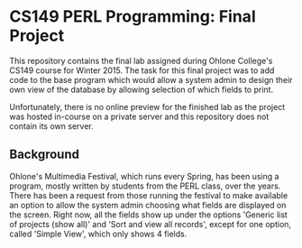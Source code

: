 # CS149 PERL Programming: Final Project
This repository contains the final lab assigned during Ohlone College's CS149 course for Winter 2015. The task for this final project was to add code to the base program which would allow a system admin to design their own view of the database by allowing selection of which fields to print.

Unfortunately, there is no online preview for the finished lab as the project was hosted in-course on a private server and this repository does not contain its own server.

## Background
Ohlone's Multimedia Festival, which runs every Spring, has been using a program, mostly written by students from the PERL class, over the years. There has been a request from those running the festival to make available an option to allow the system admin choosing what fields are displayed on the screen. Right now, all the fields show up under the options 'Generic list of projects (show all)' and 'Sort and view all records', except for one option, called 'Simple View', which only shows 4 fields.
